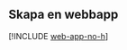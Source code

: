 ## <a name="create-a-web-app"></a>Skapa en webbapp

[!INCLUDE [web-app-no-h](app-service-web-create-web-app-no-h.md)]